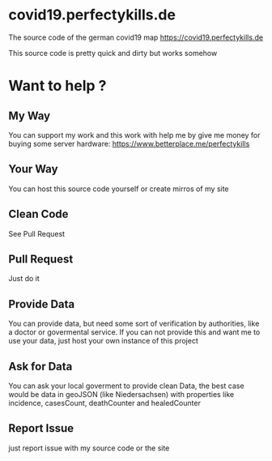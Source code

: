 # covid19.perfectykills.de
The source code of the german covid19 map https://covid19.perfectykills.de

This source code is pretty quick and dirty but works somehow

# Want to help ?

## My Way
You can support my work and this work with help me by give me money for buying some server hardware:
https://www.betterplace.me/perfectykills

## Your Way
You can host this source code yourself or create mirros of my site

## Clean Code
See Pull Request

## Pull Request
Just do it

## Provide Data
You can provide data, but need some sort of verification by authorities, like a doctor or govermental service. If you can not provide this and want me to use your data, just host your own instance of this project

## Ask for Data
You can ask your local goverment to provide clean Data, the best case would be data in geoJSON (like Niedersachsen) with properties like incidence, casesCount, deathCounter and healedCounter

## Report Issue
just report issue with my source code or the site
